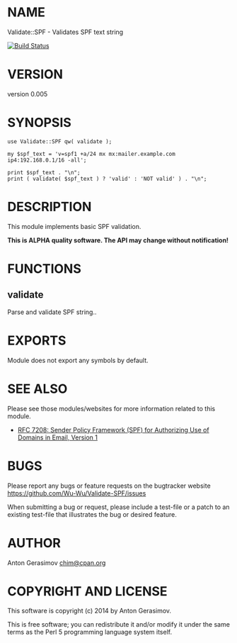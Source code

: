 # NAME

Validate::SPF - Validates SPF text string

[![Build Status](https://travis-ci.org/Wu-Wu/Validate-SPF.svg?branch=master)](https://travis-ci.org/Wu-Wu/Validate-SPF)

# VERSION

version 0.005

# SYNOPSIS

    use Validate::SPF qw( validate );

    my $spf_text = 'v=spf1 +a/24 mx mx:mailer.example.com ip4:192.168.0.1/16 -all';

    print $spf_text . "\n";
    print ( validate( $spf_text ) ? 'valid' : 'NOT valid' ) . "\n";

# DESCRIPTION

This module implements basic SPF validation.

**This is ALPHA quality software. The API may change without notification!**

# FUNCTIONS

## validate

Parse and validate SPF string..

# EXPORTS

Module does not export any symbols by default.

# SEE ALSO

Please see those modules/websites for more information related to this module.

- [RFC 7208: Sender Policy Framework (SPF) for Authorizing Use of Domains in Email, Version 1](http://tools.ietf.org/html/rfc7208)

# BUGS

Please report any bugs or feature requests on the bugtracker website
https://github.com/Wu-Wu/Validate-SPF/issues

When submitting a bug or request, please include a test-file or a
patch to an existing test-file that illustrates the bug or desired
feature.

# AUTHOR

Anton Gerasimov <chim@cpan.org>

# COPYRIGHT AND LICENSE

This software is copyright (c) 2014 by Anton Gerasimov.

This is free software; you can redistribute it and/or modify it under
the same terms as the Perl 5 programming language system itself.

